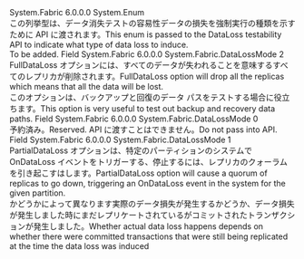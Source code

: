 <Type Name="DataLossMode" FullName="System.Fabric.DataLossMode">
  <TypeSignature Language="C#" Value="public enum DataLossMode" />
  <TypeSignature Language="ILAsm" Value=".class public auto ansi serializable sealed DataLossMode extends System.Enum" />
  <TypeSignature Language="DocId" Value="T:System.Fabric.DataLossMode" />
  <TypeSignature Language="VB.NET" Value="Public Enum DataLossMode" />
  <TypeSignature Language="F#" Value="type DataLossMode = " />
  <AssemblyInfo>
    <AssemblyName>System.Fabric</AssemblyName>
    <AssemblyVersion>6.0.0.0</AssemblyVersion>
  </AssemblyInfo>
  <Base>
    <BaseTypeName>System.Enum</BaseTypeName>
  </Base>
  <Docs>
    <summary>
            <span data-ttu-id="0d2c6-101">この列挙型は、データ消失テストの容易性データの損失を強制実行の種類を示すために API に渡されます。</span><span class="sxs-lookup"><span data-stu-id="0d2c6-101">This enum is passed to the DataLoss testability API to indicate what type of data loss to induce.</span></span>
            </summary>
    <remarks>To be added.</remarks>
  </Docs>
  <Members>
    <Member MemberName="FullDataLoss">
      <MemberSignature Language="C#" Value="FullDataLoss" />
      <MemberSignature Language="ILAsm" Value=".field public static literal valuetype System.Fabric.DataLossMode FullDataLoss = int32(2)" />
      <MemberSignature Language="DocId" Value="F:System.Fabric.DataLossMode.FullDataLoss" />
      <MemberSignature Language="VB.NET" Value="FullDataLoss" />
      <MemberSignature Language="F#" Value="FullDataLoss = 2" Usage="System.Fabric.DataLossMode.FullDataLoss" />
      <MemberType>Field</MemberType>
      <AssemblyInfo>
        <AssemblyName>System.Fabric</AssemblyName>
        <AssemblyVersion>6.0.0.0</AssemblyVersion>
      </AssemblyInfo>
      <ReturnValue>
        <ReturnType>System.Fabric.DataLossMode</ReturnType>
      </ReturnValue>
      <MemberValue>2</MemberValue>
      <Docs>
        <summary>
            <span data-ttu-id="0d2c6-102">FullDataLoss オプションには、すべてのデータが失われることを意味するすべてのレプリカが削除されます。</span><span class="sxs-lookup"><span data-stu-id="0d2c6-102">FullDataLoss option will drop all the replicas which means that all the data will be lost.</span></span> 
            </summary>
        <remarks>
            <span data-ttu-id="0d2c6-103">このオプションは、バックアップと回復のデータ パスをテストする場合に役立ちます。</span><span class="sxs-lookup"><span data-stu-id="0d2c6-103">This option is very useful to test out backup and recovery data paths.</span></span>
            </remarks>
      </Docs>
    </Member>
    <Member MemberName="Invalid">
      <MemberSignature Language="C#" Value="Invalid" />
      <MemberSignature Language="ILAsm" Value=".field public static literal valuetype System.Fabric.DataLossMode Invalid = int32(0)" />
      <MemberSignature Language="DocId" Value="F:System.Fabric.DataLossMode.Invalid" />
      <MemberSignature Language="VB.NET" Value="Invalid" />
      <MemberSignature Language="F#" Value="Invalid = 0" Usage="System.Fabric.DataLossMode.Invalid" />
      <MemberType>Field</MemberType>
      <AssemblyInfo>
        <AssemblyName>System.Fabric</AssemblyName>
        <AssemblyVersion>6.0.0.0</AssemblyVersion>
      </AssemblyInfo>
      <ReturnValue>
        <ReturnType>System.Fabric.DataLossMode</ReturnType>
      </ReturnValue>
      <MemberValue>0</MemberValue>
      <Docs>
        <summary>
            <span data-ttu-id="0d2c6-104">予約済み。</span><span class="sxs-lookup"><span data-stu-id="0d2c6-104">Reserved.</span></span>  <span data-ttu-id="0d2c6-105">API に渡すことはできません。</span><span class="sxs-lookup"><span data-stu-id="0d2c6-105">Do not pass into API.</span></span>
            </summary>
      </Docs>
    </Member>
    <Member MemberName="PartialDataLoss">
      <MemberSignature Language="C#" Value="PartialDataLoss" />
      <MemberSignature Language="ILAsm" Value=".field public static literal valuetype System.Fabric.DataLossMode PartialDataLoss = int32(1)" />
      <MemberSignature Language="DocId" Value="F:System.Fabric.DataLossMode.PartialDataLoss" />
      <MemberSignature Language="VB.NET" Value="PartialDataLoss" />
      <MemberSignature Language="F#" Value="PartialDataLoss = 1" Usage="System.Fabric.DataLossMode.PartialDataLoss" />
      <MemberType>Field</MemberType>
      <AssemblyInfo>
        <AssemblyName>System.Fabric</AssemblyName>
        <AssemblyVersion>6.0.0.0</AssemblyVersion>
      </AssemblyInfo>
      <ReturnValue>
        <ReturnType>System.Fabric.DataLossMode</ReturnType>
      </ReturnValue>
      <MemberValue>1</MemberValue>
      <Docs>
        <summary>
            <span data-ttu-id="0d2c6-106">PartialDataLoss オプションは、特定のパーティションのシステムで OnDataLoss イベントをトリガーする、停止するには、レプリカのクォーラムを引き起こすはします。</span><span class="sxs-lookup"><span data-stu-id="0d2c6-106">PartialDataLoss option will cause a quorum of replicas to go down, triggering an OnDataLoss event in the system for the given partition.</span></span> 
            </summary>
        <remarks>
            <span data-ttu-id="0d2c6-107">かどうかによって異なります実際のデータ損失が発生するかどうか、データ損失が発生しました時にまだレプリケートされているがコミットされたトランザクションが発生しました。</span><span class="sxs-lookup"><span data-stu-id="0d2c6-107">Whether actual data loss happens depends on whether there were committed transactions that were still being replicated at the time the data loss was induced</span></span>
            </remarks>
      </Docs>
    </Member>
  </Members>
</Type>